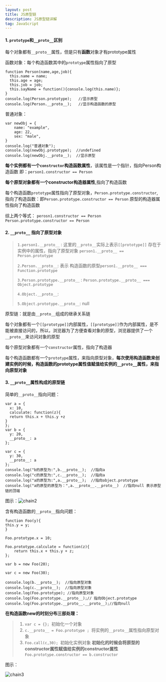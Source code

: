 ```yaml
---
layout: post
title: JS原型链
description: JS原型链详解
tag: JavaScript
---
```


#### 1. `prototype`和`__proto__`区别

​	每个对象都有`__proto__`属性，但是只有**函数**对象才有prototype属性

函数对象：每个构造函数其中的`prototype`属性指向了原型

```
function Person(name,age,job){
  this.name = name;
  this.age = age;
  this.job = job;
  this.sayName = function(){console.log(this.name)};
}
console.log(Person.prototype);   //显示原型
console.log(Person.__proto__);   //显示构造函数的原型
```

普通对象：

```
var newObj = {
	name: "example",
	age: 22,
	sex: "male",
}
console.log("普通对象");
console.log(newObj.prototype);  //undefined
console.log(newObj.__proto__);  //显示原型
```

**每个实例都有一个`constructor`构造函数属性**，该属性是一个指针，指向Person构造函数 即：`person1.constructor == Person`

**每个原型对象都有一个constructor构造器属性**,指向了构造函数

每个构造函数`prototype`属性指向了原型对象，`Person.prototype.constructor`,指向了构造函数：即`Person.prototype.constructor == Person` 原型的构造器属性指向了构造函数

综上两个等式： `perosn1.constructor == Person`  `Person.prototype.constructor == Person`

#### 2. `__proto__` 指向了原型对象

> `1.person1.__proto__` : 这里的`__proto__`实际上表示`[[prototype]]` 存在于实例中的属性，指向了原型对象  `person1.__proto__ == Person.prototype`
>
> `2.Person.__proto__`: 表示  构造函数的原型`person1.__proto__ === Function.prototype`
>
> `3.Person.prototype.__proto__` : `Person.prototype.__proto__ === Object.prototype`
>
> `4.Object.__proto__`: 
>
> `5.Object.prototype.__proto__`: null

原型链：就是由`__proto__`组成的继承关系链

每个对象都有一个`[[prototype]]`内部属性，`[[prototype]]`作为内部属性，是不能被直接访问的，所以，浏览器为了方便查看对象的原型，浏览器提供了一个`__proto__`来访问对象的原型

每个原型对象都有一个`constructor`属性，指向了构造器

每个构造函数都有一个`prototype`属性，来指向原型对象，**每次使用构造函数来创建实例的时候，构造函数的prototype属性值赋值给实例的`__proto__`属性，来指向原型对象**

#### 3. `__proto__`属性构成的原型链

简单的`__proto__`指向问题：

```
var a = {
  x: 10,
  calculate: function(z){
  return this.x + this.y +z
}
};
var b = {
  y: 20,
  __proto__: a
};

var c = {
  y: 30,
  __proto__: a		
};
console.log("b的原型为:",b.__proto__);  //指向a
console.log("c的原型为:",c.__proto__);  //指向a
console.log("a的原型为:",a.__proto__);  //指向object.prototype
console.log("a的原型的原型为：",a.__proto__.__proto__)  //指向null 表示原型链的顶端
```

图示：![chain2](https://github.com/younguei/younguei.github.io/tree/master/images/article/chain2.png)

含有构造函数的`__proto__`指向问题：

```
function Foo(y){
this.y = y;
}

Foo.prototype.x = 10;

Foo.prototype.calculate = function(z){
	return this.x + this.y + z;
};

var b = new Foo(20);

var c = new Foo(30);

console.log(b.__proto__);  //指向原型对象
console.log(c.__proto__);  //指向原型对象
console.log(Foo.prototype); //指向原型对象
console.log(Foo.prototype.__proto__);// 指向Object.prototype
console.log(Foo.prototype.__proto__.__proto__);//指向null
```

 **在构造函数new的时刻分布三部处理：**

> 1. `var c = {}; `初始化一个对象
> 2. `c.__proto__ = Foo.prototype ; `将实例的`__proto__`属性指向原型对象
> 3. `Foo.call(c,30); `初始化实例对象  **初始化的时候会将原型的constructor属性赋值给实例的constructor属性**  `Foo.prototype.constructor == b.constructor`

图示：

![chain3](https://github.com/younguei/younguei.github.io/tree/master/images/article/chain3.png)
